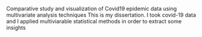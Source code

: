 Comparative study and visualization of Covid19 epidemic data using multivariate analysis techniques
This is my dissertation. I took covid-19 data and I applied multiviarable statistical methods in order to extract some insights
